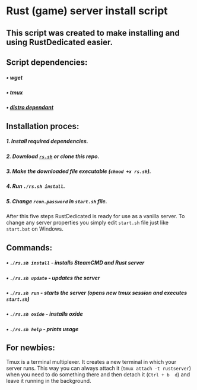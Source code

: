 # Rust (game) server install script

## This script was created to make installing and using RustDedicated easier.

## Script dependencies:
##### • wget
##### • tmux
##### • [distro dependant](https://developer.valvesoftware.com/wiki/SteamCMD#Linux)

## Installation proces:
##### 1. Install required dependencies.
##### 2. Download [```rs.sh```](https://raw.githubusercontent.com/zajac-h/rs-installer/main/rs.sh) or clone this repo.
##### 3. Make the downloaded file executable (```chmod +x rs.sh```).
##### 4. Run ```./rs.sh install```.
##### 5. Change ```rcon.password``` in ```start.sh``` file.

After this five steps RustDedicated is ready for use as a vanilla server.
To change any server properties you simply edit ```start.sh``` file just like ```start.bat``` on Windows.

## Commands:
##### • ```./rs.sh install``` - installs SteamCMD and Rust server
##### • ```./rs.sh update``` - updates the server
##### • ```./rs.sh run``` - starts the server (opens new tmux session and executes ```start.sh```)
##### • ```./rs.sh oxide``` - installs oxide
##### • ```./rs.sh help``` - prints usage

## For newbies:
Tmux is a terminal multiplexer. It creates a new terminal in which your server runs.
This way you can always attach it (```tmux attach -t rustserver```) when you need to do something there and then detach it (```Ctrl + b  d```) and leave it running in the background. 
